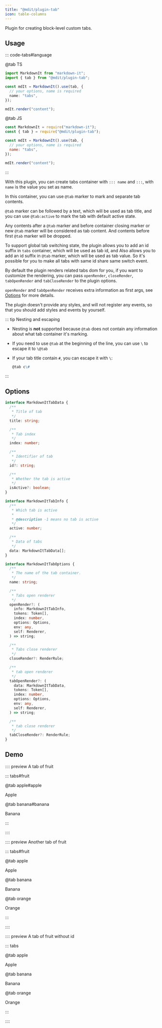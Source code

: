 ```yaml
---
title: "@mdit/plugin-tab"
icon: table-columns
---
```


Plugin for creating block-level custom tabs.

<!-- more -->

## Usage

::: code-tabs#language

@tab TS

```ts
import MarkdownIt from "markdown-it";
import { tab } from "@mdit/plugin-tab";

const mdIt = MarkdownIt().use(tab, {
  // your options, name is required
  name: "tabs",
});

mdIt.render("content");
```

@tab JS

```js
const MarkdownIt = require("markdown-it");
const { tab } = require("@mdit/plugin-tab");

const mdIt = MarkdownIt().use(tab, {
  // your options, name is required
  name: "tabs",
});

mdIt.render("content");
```

:::

With this plugin, you can create tabs container with `::: name` and `:::`, with `name` is the value you set as name.

In this container, you can use `@tab` marker to mark and separate tab contents.

`@tab` marker can be followed by a text, which will be used as tab title, and you can use `@tab:active` to mark the tab with default active state.

Any contents after a `@tab` marker and before container closing marker or new `@tab` marker will be considered as tab content. And contents before first `@tab` marker will be dropped.

To support global tab switching state, the plugin allows you to add an id suffix in `tabs` container, which will be used as tab id, and Also allows you to add an id suffix in `@tab` marker, which will be used as tab value. So it's possible for you to make all tabs with same id share same switch event.

By default the plugin renders related tabs dom for you, if you want to customize the rendering, you can pass `openRender`, `closeRender`, `tabOpenRender` and `tabCloseRender` to the plugin options.

`openRender` and `tabOpenRender` receives extra information as first args, see [Options](#options) for more details.

The plugin doesn't provide any styles, and will not register any events, so that you should add styles and events by yourself.

::: tip Nesting and escaping

- Nesting is **not** supported because `@tab` does not contain any information about what tab container it's marking.

- If you need to use `@tab` at the beginning of the line, you can use `\` to escape it to `\@tab`

- If your tab title contain `#`, you can escape it with `\`:

  ```md
  @tab c\#
  ```

:::

## Options

```ts
interface MarkdownItTabData {
  /**
   * Title of tab
   */
  title: string;

  /**
   * Tab index
   */
  index: number;

  /**
   * Identifier of tab
   */
  id?: string;

  /**
   * Whether the tab is active
   */
  isActive?: boolean;
}

interface MarkdownItTabInfo {
  /**
   * Which tab is active
   *
   * @description -1 means no tab is active
   */
  active: number;

  /**
   * Data of tabs
   */
  data: MarkdownItTabData[];
}

interface MarkdownItTabOptions {
  /**
   * The name of the tab container.
   */
  name: string;

  /**
   * Tabs open renderer
   */
  openRender?: (
    info: MarkdownItTabInfo,
    tokens: Token[],
    index: number,
    options: Options,
    env: any,
    self: Renderer,
  ) => string;

  /**
   * Tabs close renderer
   */
  closeRender?: RenderRule;

  /**
   * tab open renderer
   */
  tabOpenRender?: (
    data: MarkdownItTabData,
    tokens: Token[],
    index: number,
    options: Options,
    env: any,
    self: Renderer,
  ) => string;

  /**
   * tab close renderer
   */
  tabCloseRender?: RenderRule;
}
```

## Demo

:::: preview A tab of fruit

::: tabs#fruit

@tab apple#apple

Apple

@tab banana#banana

Banana

:::

::::

:::: preview Another tab of fruit

::: tabs#fruit

@tab apple

Apple

@tab banana

Banana

@tab orange

Orange

:::

::::

:::: preview A tab of fruit without id

::: tabs

@tab apple

Apple

@tab banana

Banana

@tab orange

Orange

:::

::::
